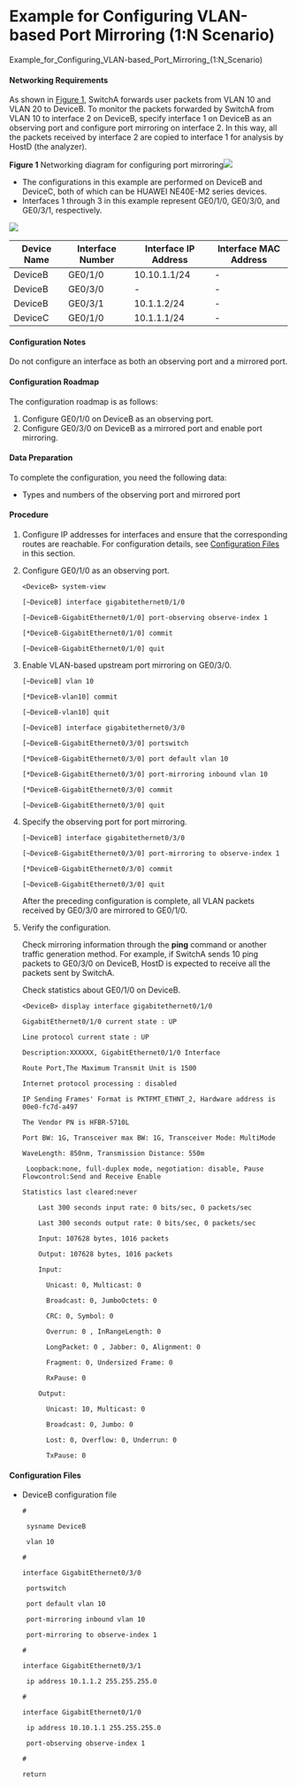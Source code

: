 Example for Configuring VLAN-based Port Mirroring (1:N Scenario)
================================================================

Example_for_Configuring_VLAN-based_Port_Mirroring_(1:N_Scenario)

#### Networking Requirements

As shown in [Figure 1](#EN-US_TASK_0000001226186793__fig_dc_ne_portmirror_cfg_002701), SwitchA forwards user packets from VLAN 10 and VLAN 20 to DeviceB. To monitor the packets forwarded by SwitchA from VLAN 10 to interface 2 on DeviceB, specify interface 1 on DeviceB as an observing port and configure port mirroring on interface 2. In this way, all the packets received by interface 2 are copied to interface 1 for analysis by HostD (the analyzer).

**Figure 1** Networking diagram for configuring port mirroring![](../../../../public_sys-resources/note_3.0-en-us.png) 

* The configurations in this example are performed on DeviceB and DeviceC, both of which can be HUAWEI NE40E-M2 series devices.
* Interfaces 1 through 3 in this example represent GE0/1/0, GE0/3/0, and GE0/3/1, respectively.

  
![](figure/en-us_image_0000001180947024.png)

| Device Name | Interface Number | Interface IP Address | Interface MAC Address |
| --- | --- | --- | --- |
| DeviceB | GE0/1/0 | 10.10.1.1/24 | - |
| DeviceB | GE0/3/0 | - | - |
| DeviceB | GE0/3/1 | 10.1.1.2/24 | - |
| DeviceC | GE0/1/0 | 10.1.1.1/24 | - |




#### Configuration Notes

Do not configure an interface as both an observing port and a mirrored port.


#### Configuration Roadmap

The configuration roadmap is as follows:

1. Configure GE0/1/0 on DeviceB as an observing port.
2. Configure GE0/3/0 on DeviceB as a mirrored port and enable port mirroring.

#### Data Preparation

To complete the configuration, you need the following data:

* Types and numbers of the observing port and mirrored port

#### Procedure

1. Configure IP addresses for interfaces and ensure that the corresponding routes are reachable. For configuration details, see [Configuration Files](#EN-US_TASK_0000001226186793__example1465079755213933) in this section.
2. Configure GE0/1/0 as an observing port.
   
   
   ```
   <DeviceB> system-view
   ```
   ```
   [~DeviceB] interface gigabitethernet0/1/0
   ```
   ```
   [~DeviceB-GigabitEthernet0/1/0] port-observing observe-index 1
   ```
   ```
   [*DeviceB-GigabitEthernet0/1/0] commit
   ```
   ```
   [~DeviceB-GigabitEthernet0/1/0] quit
   ```
3. Enable VLAN-based upstream port mirroring on GE0/3/0.
   
   
   ```
   [~DeviceB] vlan 10
   ```
   ```
   [*DeviceB-vlan10] commit
   ```
   ```
   [~DeviceB-vlan10] quit
   ```
   ```
   [~DeviceB] interface gigabitethernet0/3/0
   ```
   ```
   [~DeviceB-GigabitEthernet0/3/0] portswitch
   ```
   ```
   [*DeviceB-GigabitEthernet0/3/0] port default vlan 10
   ```
   ```
   [*DeviceB-GigabitEthernet0/3/0] port-mirroring inbound vlan 10
   ```
   ```
   [*DeviceB-GigabitEthernet0/3/0] commit
   ```
   ```
   [~DeviceB-GigabitEthernet0/3/0] quit
   ```
4. Specify the observing port for port mirroring.
   
   
   ```
   [~DeviceB] interface gigabitethernet0/3/0
   ```
   ```
   [~DeviceB-GigabitEthernet0/3/0] port-mirroring to observe-index 1
   ```
   ```
   [*DeviceB-GigabitEthernet0/3/0] commit
   ```
   ```
   [~DeviceB-GigabitEthernet0/3/0] quit
   ```
   
   After the preceding configuration is complete, all VLAN packets received by GE0/3/0 are mirrored to GE0/1/0.
5. Verify the configuration.
   
   
   
   Check mirroring information through the **ping** command or another traffic generation method. For example, if SwitchA sends 10 ping packets to GE0/3/0 on DeviceB, HostD is expected to receive all the packets sent by SwitchA.
   
   Check statistics about GE0/1/0 on DeviceB.
   
   ```
   <DeviceB> display interface gigabitethernet0/1/0
   ```
   ```
   GigabitEthernet0/1/0 current state : UP
   ```
   ```
   Line protocol current state : UP
   ```
   ```
   Description:XXXXXX, GigabitEthernet0/1/0 Interface
   ```
   ```
   Route Port,The Maximum Transmit Unit is 1500
   ```
   ```
   Internet protocol processing : disabled
   ```
   ```
   IP Sending Frames' Format is PKTFMT_ETHNT_2, Hardware address is 00e0-fc7d-a497
   ```
   ```
   The Vendor PN is HFBR-5710L
   ```
   ```
   Port BW: 1G, Transceiver max BW: 1G, Transceiver Mode: MultiMode
   ```
   ```
   WaveLength: 850nm, Transmission Distance: 550m
   ```
   ```
    Loopback:none, full-duplex mode, negotiation: disable, Pause Flowcontrol:Send and Receive Enable
   ```
   ```
   Statistics last cleared:never
   ```
   ```
       Last 300 seconds input rate: 0 bits/sec, 0 packets/sec
   ```
   ```
       Last 300 seconds output rate: 0 bits/sec, 0 packets/sec
   ```
   ```
       Input: 107628 bytes, 1016 packets
   ```
   ```
       Output: 107628 bytes, 1016 packets
   ```
   ```
       Input:
   ```
   ```
         Unicast: 0, Multicast: 0
   ```
   ```
         Broadcast: 0, JumboOctets: 0
   ```
   ```
         CRC: 0, Symbol: 0
   ```
   ```
         Overrun: 0 , InRangeLength: 0
   ```
   ```
         LongPacket: 0 , Jabber: 0, Alignment: 0
   ```
   ```
         Fragment: 0, Undersized Frame: 0
   ```
   ```
         RxPause: 0
   ```
   ```
       Output:
   ```
   ```
         Unicast: 10, Multicast: 0
   ```
   ```
         Broadcast: 0, Jumbo: 0
   ```
   ```
         Lost: 0, Overflow: 0, Underrun: 0
   ```
   ```
         TxPause: 0                                    
   ```

#### Configuration Files

* DeviceB configuration file
  
  ```
  #
  ```
  ```
   sysname DeviceB
  ```
  ```
   vlan 10
  ```
  ```
  #
  ```
  ```
  interface GigabitEthernet0/3/0
  ```
  ```
   portswitch
  ```
  ```
   port default vlan 10
  ```
  ```
   port-mirroring inbound vlan 10
  ```
  ```
   port-mirroring to observe-index 1
  ```
  ```
  #
  ```
  ```
  interface GigabitEthernet0/3/1
  ```
  ```
   ip address 10.1.1.2 255.255.255.0
  ```
  ```
  #
  ```
  ```
  interface GigabitEthernet0/1/0
  ```
  ```
   ip address 10.10.1.1 255.255.255.0
  ```
  ```
   port-observing observe-index 1
  ```
  ```
  #
  ```
  ```
  return
  ```